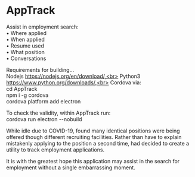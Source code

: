 # AppTrack
Assist in employment search:<br>
•   Where applied<br>
•   When applied<br>
•   Resume used<br>
•   What position<br>
•   Conversations<br>

Requirements for building... <br>
Nodejs https://nodejs.org/en/download/,<br> 
Python3 https://www.python.org/downloads/,<br>
Cordova via:<br>
cd AppTrack<br>
npm i -g cordova<br>
cordova platform add electron

To check the validity, within AppTrack run:<br>
cordova run electron --nobuild

While idle due to COVID-19, found many identical positions were being offered though different recruiting facilities. 
Rather than have to explain mistakenly applying to the position a second time, had decided to create a utility to track employment applications.

It is with the greatest hope this application may assist in the search for employment without a single embarrassing moment.
